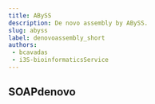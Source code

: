 ```yaml
---
title: ABySS
description: De novo assembly by ABySS.
slug: abyss
label: denovoassembly_short
authors:
 - bcavadas
 - i3S-bioinformaticsService
---
```


## SOAPdenovo 
